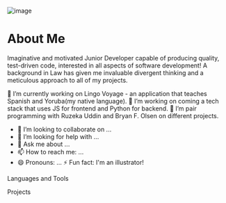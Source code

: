 ![image](https://github.com/Seyi-Toluhi/Seyi-Toluhi/assets/112572024/c3a025ca-471a-4e4d-94d8-124c48f40d4e)

# About Me
Imaginative and motivated Junior Developer capable of producing quality, test-driven code, interested in all aspects of software development! A background in Law has given me invaluable divergent thinking and a meticulous approach to all of my projects.

🔭 I’m currently working on Lingo Voyage - an application that teaches Spanish and Yoruba(my native language).
🌱 I’m working on coming a tech stack that uses JS for frontend and Python for backend.
👯 I’m pair programming with Ruzeka Uddin and Bryan F. Olsen on different projects.
- 👯 I’m looking to collaborate on ...
- 🤔 I’m looking for help with ...
- 💬 Ask me about ...
- 📫 How to reach me: ...
- 😄 Pronouns: ...
⚡ Fun fact: I'm an illustrator!

Languages and Tools

Projects
